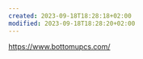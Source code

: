 ```yaml
---
created: 2023-09-18T18:28:18+02:00
modified: 2023-09-18T18:28:20+02:00
---
```


https://www.bottomupcs.com/
